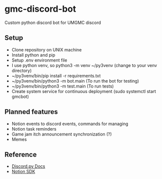 # gmc-discord-bot
Custom python discord bot for UMGMC discord

## Setup

- Clone repository on UNIX machine
- Install python and pip
- Setup .env environment file
- I use python venv, so python3 -m venv ~/py3venv (change to your venv directory)
- ~/py3venv/bin/pip install -r requirements.txt
- ~/py3venv/bin/python3 -m bot.main (To run the bot for testing)
- ~/py3venv/bin/python3 -m test.main (To run tests)
- Create system service for continuous deployment (sudo systemctl start gmcbot)

## Planned features

- Notion events to discord events, commands for managing
- Notion task reminders
- Game jam itch announcement synchronization (?)
- Memes

## Reference

- [Discord.py Docs](https://discordpy.readthedocs.io/en/stable/ext/commands/cogs.html)
- [Notion SDK](https://ramnes.github.io/notion-sdk-py/reference/api_endpoints/)